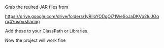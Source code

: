 Grab the reuired JAR files from   

https://drive.google.com/drive/folders/1yRIloYODgOi71WeSoJaDKVo2IuJGqrq4?usp=sharing

Add these to your ClassPath or Libraries.

Now the project will work fine
